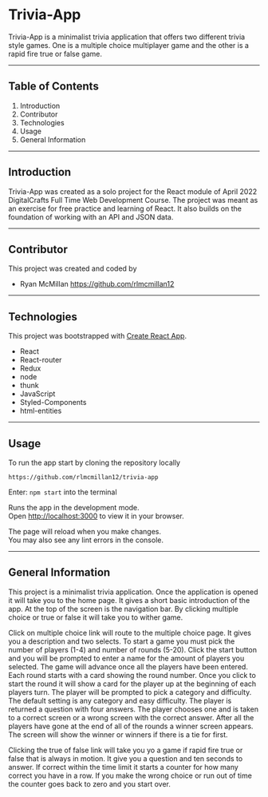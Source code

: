 # Trivia-App

Trivia-App is a minimalist trivia application that offers two different trivia style games. One is a multiple choice multiplayer game and the other is a rapid fire true or false game.

---

## Table of Contents

1. Introduction
2. Contributor
3. Technologies
4. Usage
5. General Information

---

## Introduction

Trivia-App was created as a solo project for the React module of April 2022 DigitalCrafts Full Time Web Development Course. The project was meant as an exercise for free practice and learning of React. It also builds on the foundation of working with an API and JSON data.

---

## Contributor

This project was created and coded by

- Ryan McMillan <https://github.com/rlmcmillan12>

---

## Technologies

This project was bootstrapped with [Create React App](https://github.com/facebook/create-react-app).

- React
- React-router
- Redux
- node
- thunk
- JavaScript
- Styled-Components
- html-entities

---

## Usage

To run the app start by cloning the repository locally

```
https://github.com/rlmcmillan12/trivia-app
```

Enter: `npm start` into the terminal

Runs the app in the development mode.\
Open [http://localhost:3000](http://localhost:3000) to view it in your browser.

The page will reload when you make changes.\
You may also see any lint errors in the console.

---

## General Information

This project is a minimalist trivia application. Once the application is opened it will take you to the home page. It gives a short basic introduction of the app. At the top of the screen is the navigation bar. By clicking multiple choice or true or false it will take you to wither game.

Click on multiple choice link will route to the multiple choice page.
It gives you a description and two selects. To start a game you must pick the number of players (1-4) and number of rounds (5-20). Click the start button and you will be prompted to enter a name for the amount of players you selected. The game will advance once all the players have been entered. Each round starts with a card showing the round number. Once you click to start the round it will show a card for the player up at the beginning of each players turn. The player will be prompted to pick a category and difficulty. The default setting is any category and easy difficulty. The player is returned a question with four answers. The player chooses one and is taken to a correct screen or a wrong screen with the correct answer. After all the players have gone at the end of all of the rounds a winner screen appears. The screen will show the winner or winners if there is a tie for first.

Clicking the true of false link will take you yo a game if rapid fire true or false that is always in motion. It give you a question and ten seconds to answer. If correct within the time limit it starts a counter for how many correct you have in a row. If you make the wrong choice or run out of time the counter goes back to zero and you start over.
